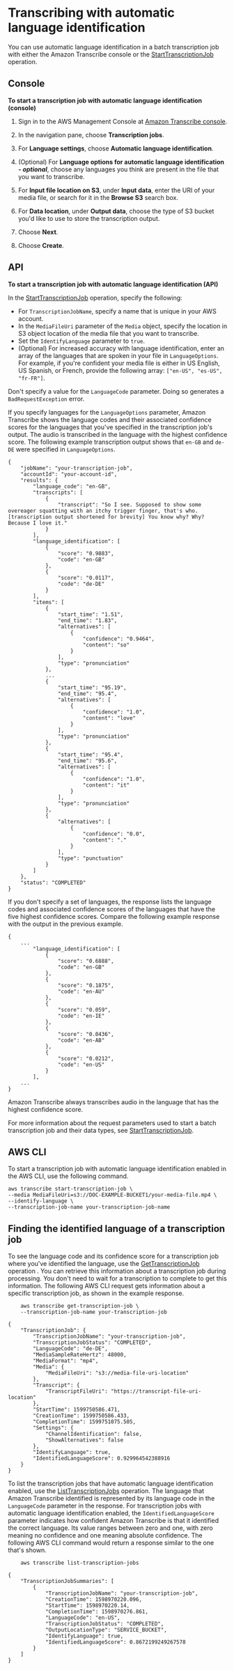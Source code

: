 # Transcribing with automatic language identification<a name="transcribe-lang-id"></a>

You can use automatic language identification in a batch transcription job with either the Amazon Transcribe console or the [StartTranscriptionJob](API_StartTranscriptionJob.md) operation\.

## Console<a name="lang-id-console"></a>

 **To start a transcription job with automatic language identification \(console\)** 

1. Sign in to the AWS Management Console at [Amazon Transcribe console](https://console.aws.amazon.com/transcribe)\.

1. In the navigation pane, choose **Transcription jobs**\.

1. For **Language settings**, choose **Automatic language identification**\.

1. \(Optional\) For **Language options for automatic language identification \- *optional***, choose any languages you think are present in the file that you want to transcribe\.

1. For **Input file location on S3**, under **Input data**, enter the URI of your media file, or search for it in the **Browse S3** search box\.

1. For **Data location**, under **Output data**, choose the type of S3 bucket you'd like to use to store the transcription output\.

1. Choose **Next**\.

1. Choose **Create**\.

## API<a name="lang-id-api"></a>

 **To start a transcription job with automatic language identification \(API\)** 



In the [StartTranscriptionJob](API_StartTranscriptionJob.md) operation, specify the following:
+ For `TranscriptionJobName`, specify a name that is unique in your AWS account\.
+ In the `MediaFileUri` parameter of the `Media` object, specify the location in S3 object location of the media file that you want to transcribe\.
+ Set the `IdentifyLanguage` parameter to `true`\.
+ \(Optional\) For increased accuracy with language identification, enter an array of the languages that are spoken in your file in `LanguageOptions`\. For example, if you're confident your media file is either in US English, US Spanish, or French, provide the following array: `["en-US", "es-US", "fr-FR"]`\.



Don't specify a value for the `LanguageCode` parameter\. Doing so generates a `BadRequestException` error\.

If you specify languages for the `LanguageOptions` parameter, Amazon Transcribe shows the language codes and their associated confidence scores for the languages that you've specified in the transcription job's output\. The audio is transcribed in the language with the highest confidence score\. The following example transcription output shows that `en-GB` and `de-DE` were specified in `LanguageOptions`\.

```
{
    "jobName": "your-transcription-job",
    "accountId": "your-account-id",
    "results": {
        "language_code": "en-GB",
        "transcripts": [
            {
                "transcript": "So I see. Supposed to show some overeager squatting with an itchy trigger finger, that's who. [transcription output shortened for brevity] You know why? Why? Because I love it."
            }
        ],
        "language_identification": [
            {
                "score": "0.9883",
                "code": "en-GB"
            },
            {
                "score": "0.0117",
                "code": "de-DE"
            }
        ],
        "items": [
            {
                "start_time": "1.51",
                "end_time": "1.83",
                "alternatives": [
                    {
                        "confidence": "0.9464",
                        "content": "so"
                    }
                ],
                "type": "pronunciation"
            },
            ...
            {
                "start_time": "95.19",
                "end_time": "95.4",
                "alternatives": [
                    {
                        "confidence": "1.0",
                        "content": "love"
                    }
                ],
                "type": "pronunciation"
            },
            {
                "start_time": "95.4",
                "end_time": "95.6",
                "alternatives": [
                    {
                        "confidence": "1.0",
                        "content": "it"
                    }
                ],
                "type": "pronunciation"
            },
            {
                "alternatives": [
                    {
                        "confidence": "0.0",
                        "content": "."
                    }
                ],
                "type": "punctuation"
            }
        ]
    },
    "status": "COMPLETED"
}
```

If you don't specify a set of languages, the response lists the language codes and associated confidence scores of the languages that have the five highest confidence scores\. Compare the following example response with the output in the previous example\.

```
{
    ...
        "language_identification": [
            {
                "score": "0.6888",
                "code": "en-GB"
            },
            {
                "score": "0.1875",
                "code": "en-AU"
            },
            {
                "score": "0.059",
                "code": "en-IE"
            },
            {
                "score": "0.0436",
                "code": "en-AB"
            },
            {
                "score": "0.0212",
                "code": "en-US"
            }
        ],
    ...
}
```

Amazon Transcribe always transcribes audio in the language that has the highest confidence score\.

For more information about the request parameters used to start a batch transcription job and their data types, see [StartTranscriptionJob](API_StartTranscriptionJob.md)\. 

## AWS CLI<a name="lang-id-cli"></a>

To start a transcription job with automatic language identification enabled in the AWS CLI, use the following command\.

```
aws transcribe start-transcription-job \
--media MediaFileUri=s3://DOC-EXAMPLE-BUCKET1/your-media-file.mp4 \
--identify-language \
--transcription-job-name your-transcription-job-name
```

## Finding the identified language of a transcription job<a name="view-lang-ident"></a>

To see the language code and its confidence score for a transcription job where you've identified the language, use the [GetTranscriptionJob](API_GetTranscriptionJob.md) operation \. You can retrieve this information about a transcription job during processing\. You don't need to wait for a transcription to complete to get this information\. The following AWS CLI request gets information about a specific transcription job, as shown in the example response\.

```
    aws transcribe get-transcription-job \
    --transcription-job-name your-transcription-job
```

```
{
    "TranscriptionJob": {
        "TranscriptionJobName": "your-transcription-job",
        "TranscriptionJobStatus": "COMPLETED",
        "LanguageCode": "de-DE",
        "MediaSampleRateHertz": 48000,
        "MediaFormat": "mp4",
        "Media": {
            "MediaFileUri": "s3://media-file-uri-location"
        },
        "Transcript": {
            "TranscriptFileUri": "https://transcript-file-uri-location"
        },
        "StartTime": 1599750586.471,
        "CreationTime": 1599750586.433,
        "CompletionTime": 1599751075.505,
        "Settings": {
            "ChannelIdentification": false,
            "ShowAlternatives": false
        },
        "IdentifyLanguage": true,
        "IdentifiedLanguageScore": 0.929964542388916
    }
}
```

To list the transcription jobs that have automatic language identification enabled, use the [ListTranscriptionJobs](API_ListTranscriptionJobs.md) operation\. The language that Amazon Transcribe identified is represented by its language code in the `LanguageCode` parameter in the response\. For transcription jobs with automatic language identification enabled, the `IdentifiedLanguageScore` parameter indicates how confident Amazon Transcribe is that it identified the correct language\. Its value ranges between zero and one, with zero meaning no confidence and one meaning absolute confidence\. The following AWS CLI command would return a response similar to the one that's shown\.

```
    aws transcribe list-transcription-jobs
```

```
{
    "TranscriptionJobSummaries": [
        {
            "TranscriptionJobName": "your-transcription-job",
            "CreationTime": 1598970220.096,
            "StartTime": 1598970220.14,
            "CompletionTime": 1598970276.861,
            "LanguageCode": "en-US",
            "TranscriptionJobStatus": "COMPLETED",
            "OutputLocationType": "SERVICE_BUCKET",
            "IdentifyLanguage": true,
            "IdentifiedLanguageScore": 0.8672199249267578
        }
    ]
}
```